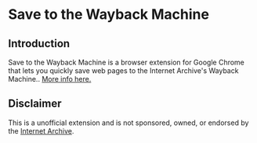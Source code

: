 # Save to the Wayback Machine

## Introduction

Save to the Wayback Machine is a browser extension for Google Chrome that lets you quickly save web pages to the Internet Archive's Wayback Machine.. [More info here.](https://verifiedjoseph.com/projects/save-to-the-wayback-machine)

## Disclaimer

This is a unofficial extension and is not sponsored, owned, or endorsed by the [Internet Archive](archive.org).
